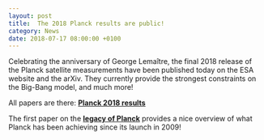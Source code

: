 ```yaml
---
layout: post
title:  The 2018 Planck results are public!
category: News
date: 2018-07-17 08:00:00 +0100
---
```


Celebrating the anniversary of George Lemaître, the final 2018 release
of the Planck satellite measurements have been published today on the
ESA website and the arXiv. They currently provide the strongest
constraints on the Big-Bang model, and much more!

All papers are there: [**Planck 2018 results**](https://www.cosmos.esa.int/web/planck/publications#Planck2018)

The first paper on the [**legacy of
Planck**](https://arxiv.org/abs/1807.06205) provides a nice overview
of what Planck has been achieving since its launch in 2009!

